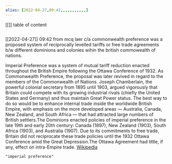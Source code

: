 ```yaml
---
alias: [2022-04-27,09:42,,,,,,,,,,,]
---
```

[[]]
table of content
```toc
```

[[2022-04-27]] 09:42
from mcq
laer c/a commonwealth preference
was a proposed system of reciprocally levelled tariffs or free trade agreements b/w different dominions and colonies wihin the british commowealth of nations.

Imperial Preference was a system of mutual tariff reduction enacted throughout the British Empire following the Ottawa Conference of 1932. As Commonwealth Preference, the proposal was later revived in regard to the members of the Commonwealth of Nations. Joseph Chamberlain, the powerful colonial secretary from 1895 until 1903, argued vigorously that Britain could compete with its growing industrial rivals (chiefly the United States and Germany) and thus maintain Great Power status. The best way to do so would be to enhance internal trade inside the worldwide British  Empire, with emphasis on the more developed areas — Australia, Canada, New Zealand, and South Africa — that had attracted large numbers of British settlers.The Dominions enacted policies of imperial preference in the late 19th and early 20th century: Canada (1897), New Zealand (1903), South Africa (1903), and Australia (1907). Due to its commitments to free trade, Britain did not reciprocate these trade policies until the 1932 Ottawa Conference amid the Great Depression.The Ottawa Agreement had little, if any, effect on intra-Empire trade.
[Wikipedia](https://en.wikipedia.org/wiki/Imperial%20Preference)
```query
"imperial preference"
```